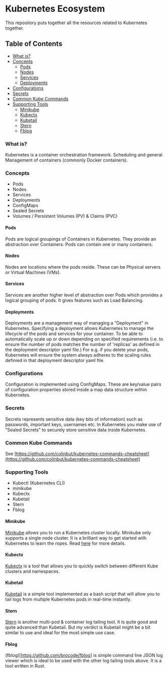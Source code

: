 # Kubernetes Ecosystem

This repository puts together all the resources related to Kubernetes together.

## Table of Contents

* [What is?](#what-is)
* [Concepts](#concepts)
   * [Pods](#pods)
   * [Nodes](#nodes)
   * [Services](#services)
   * [Deployments](#deployments)
* [Configurations](#configurations)
* [Secrets](#secrets)
* [Common Kube Commands](#common-kube-commands)
* [Supporting Tools](#supporting-tools)
    * [Minikube](#minikube)
    * [Kubectx](#kubectx)
    * [Kubetail](#kubetail)
    * [Stern](#stern)
    * [Fblog](#fblog)

### <a name="what-is"></a>What is?

Kubernetes is a container orchestration framework. Scheduling and general Management of containers (commonly Docker containers).

### <a name="concepts"></a>Concepts

+ Pods
+ Nodes
+ Services
+ Deployments
+ ConfigMaps
+ Sealed Secrets
+ Volumes / Persistent Volumes (PV) & Claims (PVC) 

#### <a name="pods"></a>Pods

Pods are logical groupings of Containers in Kubernetes. They provide an abstraction over Containers. Pods can contain one or many containers.

#### <a name="Nodes"></a>Nodes

Nodes are locations where the pods reside. These can be Physical servers or Virtual Machines (VMs).

#### <a name="Services"></a>Services

Services are another higher level of abstraction over Pods which provides a logical grouping of pods. It gives features such as Load Balancing.

#### <a name="deployments"></a>Deployments

Deployments are a management way of managing a "Deployment" in Kubernetes. Specifying a deployment allows Kubernetes to manage the lifecycle of the pods and services for your container. To be able to automatically scale up or down depending on specified requirements (i.e. to ensure the number of pods matches the number of 'replicas' as defined in the deployment descriptor yaml file.) For e.g. if you delete your pods, Kubernetes will ensure the system always adheres to the scaling rules definied in that deployment descriptor yaml file.

### <a name="configurations"></a>Configurations

Configuration is implemented using ConfigMaps. These are key/value pairs of configuration properties stored inside a map data structure within Kubernetes.

### <a name="secrets"></a>Secrets

Secrets represents sensitive data (key bits of information) such as passwords, important keys, usernames etc.
In Kubernetes you make use of "Sealed Secrets" to securely store sensitive data inside Kubernetes.

### <a name="common-kube-commands"></a>Common Kube Commands

See [https://github.com/colinbut/kubernetes-commands-cheatsheet](https://github.com/colinbut/kubernetes-commands-cheatsheet)

### <a name="supporting-tools"></a>Supporting Tools
- Kubectl (Kubernetes CLI)
- minikube
- Kubectx
- Kubetail
- Stern
- Fblog

#### <a name="minikube"></a>Minikube

[Minikube](https://github.com/kubernetes/minikube) allows you to run a Kubernetes cluster locally. Minikube only supports a single node cluster. It is a brilliant way to get started with Kubernetes to learn the ropes. Read [here](https://kubernetes.io/docs/setup/minikube/) for more details.

#### <a name="kubetail"></a>Kubectx

[Kubectx](https://github.com/ahmetb/kubectx) is a tool that allows you to quickly switch between different Kube clusters and namespaces.

#### <a name="kubetail"></a>Kubetail

[Kubetail](https://github.com/johanhaleby/kubetail) is a simple tool implemented as a bash script that will allow you to tail logs from multiple Kubernetes pods in real-time instantly.

#### <a name="stern"></a>Stern

[Stern](https://github.com/wercker/stern) is another multi-pod & container log tailing tool. It is quite good and quite advanced than Kubetail. But my verdict is Kubetail might be a bit similar to use and ideal for the most simple use case.

#### <a name="fblog"></a>Fblog

(fblog)[https://github.com/brocode/fblog] is simple command line JSON log viewer which is ideal to be used with the other log tailing tools above. It is a tool written in Rust.
